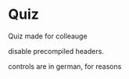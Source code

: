 # Quiz
Quiz made for colleauge

disable precompiled headers.




controls are in german, for reasons
